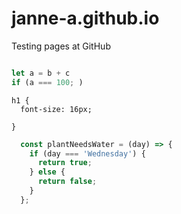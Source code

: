 # janne-a.github.io
Testing pages at GitHub
```javascript

let a = b + c
if (a === 100; )

```

```
h1 {
  font-size: 16px;

}
```

```javascript
  const plantNeedsWater = (day) => {
    if (day === 'Wednesday') {
      return true;
    } else {
      return false;
    }
  };
```
